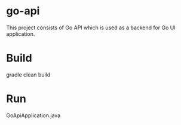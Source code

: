 # go-api
This project consists of Go API which is used as a backend for Go UI application.

# Build
gradle clean build

# Run
GoApiApplication.java
